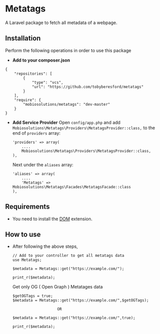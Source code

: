﻿# Metatags
A Laravel package to fetch all metadata of a webpage.

## Installation
Perform the following operations in order to use this package

- **Add to your composer.json**
```
{
    "repositories": [
        {
            "type": "vcs",
            "url": "https://github.com/tobyberesford/metatags"
        }
    ],
    "require": {
        "mobiosolutions/metatags": "dev-master"
    }
}
```
- **Add Service Provider** 
   Open `config/app.php` and add `Mobiosolutions\Metatags\Providers\MetatagsProvider::class,` to the end of `providers` array:

    ```
    'providers' => array(
        ....
        Mobiosolutions\Metatags\Providers\MetatagsProvider::class,
    ),
    ```
   Next under the `aliases` array:

    ```
    'aliases' => array(
        ....
        'Metatags' => Mobiosolutions\Metatags\Facades\MetatagsFacade::class
    ),
    ```
## Requirements
- You need to install the [DOM](http://www.php.net/en/dom) extension.

## How to use

- After following the above steps, 

    ```
    // Add to your controller to get all metatags data
    use Metatags;

    $metadata = Metatags::get("https://example.com/");

    print_r($metadata);
    ```
    Get only OG ( Open Graph ) Metatages data

    ```
    $getOGTags = true;
    $metadata = Metatags::get("https://example.com/",$getOGTags);

                        OR

    $metadata = Metatags::get("https://example.com/",true);

    print_r($metadata);

    ```

    
